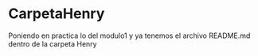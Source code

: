 # CarpetaHenry
Poniendo en practica lo del modulo1
y ya tenemos el archivo README.md dentro de la carpeta Henry